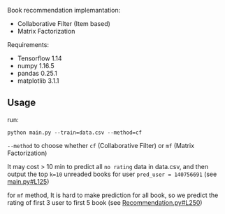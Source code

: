 Book recommendation implemantation:
* Collaborative Filter (Item based)
* Matrix Factorization

Requirements:

* Tensorflow 1.14
* numpy 1.16.5
* pandas 0.25.1
* matplotlib 3.1.1

## Usage

run:

```
python main.py --train=data.csv --method=cf
```

`--method` to choose whether  `cf` (Collaborative Filter) or `mf` (Matrix Factorization)

It may cost > 10 min to predict all `no rating` data in data.csv, and then output the top `k=10` unreaded books for user `pred_user = 140756691` (see [main.py#L125](main.py#L125))

for `mf` method, It is hard to make prediction for all book, so we predict the rating of first 3 user to first 5 book (see [Recommendation.py#L250](Recommendation.py#L250))

